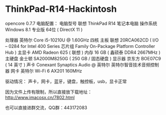 # ThinkPad-R14-Hackintosh
opencore 0.7.7
电脑配置：
电脑型号 联想 ThinkPad R14 笔记本电脑
操作系统 Windows 8.1 专业版 64位 ( DirectX 11 )

处理器 英特尔 Core i5-10210U @ 1.60GHz 四核
主板 联想 20RCA062CD ( I/O – 0284 for Intel 400 Series 芯片组 Family On-Package Platform Controller Hub )
主显卡 AMD Radeon 625 ( 联想 )
内存 16 GB ( 鑫硕泰 DDR4 2667MHz )
主硬盘 金士顿 SA2000M8250G ( 250 GB / 固态硬盘 )
显示器 京东方 BOE07C9 ( 14 英寸 )
声卡 Conexant Synaptics Audio @ 英特尔 英特尔智音技术音频控制器
网卡 英特尔 Wi-Fi 6 AX201 160MHz

驱动情况：
声卡，网卡，蓝牙，键盘，触控板，usb，显卡正常

因为文件上传有限制，所以直接放下载地址：http://www.imacosx.cn/7802.html

也可以直接进群交流，QQ群：443172083
